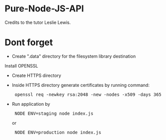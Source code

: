 # Pure-Node-JS-API
Credits to the tutor Leslie Lewis.

# Dont forget
- Create ".data" directory for the filesystem library destination

Install OPENSSL
- Create HTTPS directory
- Inside HTTPS directory generate certificates by running command:
  <br>
  <pre> openssl req -newkey rsa:2048 -new -nodes -x509 -days 3650 -keyout key.pem -out cert.pem </pre>
 
 - Run application by <pre> NODE_ENV=staging node index.js </pre> or <pre> NODE_ENV=production node index.js </pre>

